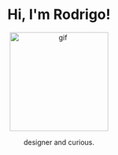 <h1 align="center">Hi, I'm Rodrigo!</h1>
<div align="center">
  <img src="https://github.com/user-attachments/assets/253774eb-1873-4655-9ebe-be1d8a04a5aa" alt="gif" width="200" />
</div>
<p align="center">
  designer and curious.
</p>
